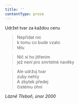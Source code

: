 ```yaml
---
title: ''
contentType: prose
---
```


>   

>   

Udržet tvar za každou cenu

> Nepřidat nic  
> k tomu co bude vzato  
> tělu

> Nič si ho jitřením  
> jež není pro smrtelné navěky

> Ale udržuj tvar  
> zuby nehty  
> A zbytek předej  
> čistému ohni

_Lázně Třeboň, únor 2000_
